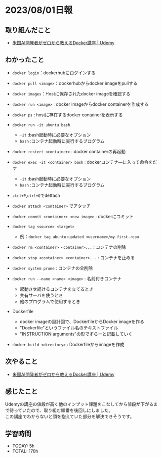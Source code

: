 # 2023/08/01日報
## 取り組んだこと
- [米国AI開発者がゼロから教えるDocker講座 \| Udemy](https://www.udemy.com/course/aidocker/)

## わかったこと
- `docker login`：dockerhubにログインする
- `docker pull <image>`：dockerhubからdocker imageをpullする
- `docker images`：Hostに保存されたdocker imageを確認する
- `docker run <image>` : docker imageからdocker containerを作成する
- `docker ps` : hostに存在するdocker containerを表示する  
- `docker run -it ubuntu bash`
    - `-it` :bash起動時に必要なオプション  
    - `bash` :コンテナ起動時に実行するプログラム
- `docker restert <container>` : docker containerの再起動
- `docker exec -it <container> bash` : dockerコンテナ―に入って命令をだす  
    - `-it` :bash起動時に必要なオプション  
    - `bash` :コンテナ起動時に実行するプログラム

- `ctrl+P`,`ctrl+Q`でdettach
- `docker attach <container>` でアタッチ

- `docker commit <container> <new image>` : dockerにコミット
- `docker tag <source> <target>`
    - 例：`docker tag ubuntu:updated <username>/my-first-repo`
- `docker rm <container> <container>...` : コンテナの削除
- `docker stop <container> <container>...` : コンテナを止める
- `docker system prune` : コンテナの全削除
- `docker run --name <name> <image>` : 名前付きコンテナ
    - 起動させ続けるコンテナを立てるとき
    - 共有サーバを使うとき
    - 他のプログラムで使用するとき

- Dockerfile
    - docker imageの設計図で、DockerfileからDocker imageを作る
    - "Dockerfile"というファイル名のテキストファイル
    - "INSTRUCTION arguments"の形でずらーと記載していく
- `docker build <directory>` : Dockerfileからimageを作成

## 次やること
- [米国AI開発者がゼロから教えるDocker講座 \| Udemy](https://www.udemy.com/course/aidocker/)

## 感じたこと
Udemyの講座の値段が高く他のインプット課題をこなしてから値段が下がるまで待っていたので、取り組む順番を後回しにしました。  
この講座でわからないと頭を抱えていた部分を解決できそうです。  

## 学習時間
- TODAY: 5h
- TOTAL: 170h
